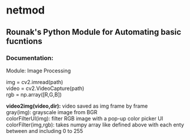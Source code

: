 # netmod
## Rounak's Python Module for Automating basic fucntions

### Documentation:

Module: Image Processing </br>

  img = cv2.imread(path) </br>
  video = cv2.VideoCapture(path) </br>
  rgb = np.array([R,G,B]) </br>
  
  <b>video2img(video,dir):</b> video saved as img frame by frame </br>
  gray(img): grayscale image from BGR </br>
  colorFilterUI(img): filter RGB image with a pop-up color picker UI </br>
  colorFilter(img,rgb): takes numpy array like defined above with each enty between and including 0 to 255 </br>
  
  




